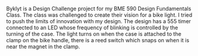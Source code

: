 Byklyt is a Design Challenge project for my BME 590 Design Fundamentals Class.
The class was challenged to create their vision for a bike light.
I tried to push the limits of innovation with my design.
The design has a 555 timer connected to an LED whose frequency of blinking is controlled by the turning of the case.
The light turns on when the case is attached to the clamp on the bike handle, there is a reed switch which snaps on when it is near the magnet in the clamp.
